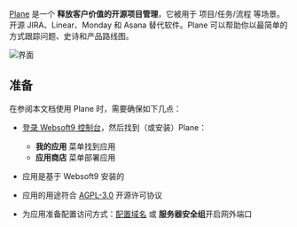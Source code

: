 [Plane](https://plane.so) 是一个 **释放客户价值的开源项目管理**，它被用于 项目/任务/流程  等场景。开源 JIRA、Linear、Monday 和 Asana 替代软件。Plane 可以帮助你以最简单的方式跟踪问题、史诗和产品路线图。


![界面](https://libs.websoft9.com/Websoft9/DocsPicture/zh/plane/plane-gui-websoft9.png)


## 准备

在参阅本文档使用 Plane 时，需要确保如下几点：

- [登录 Websoft9 控制台](./login-console)，然后找到（或安装）Plane：
  - **我的应用** 菜单找到应用 
  - **应用商店** 菜单部署应用

- 应用是基于 Websoft9 安装的


- 应用的用途符合 [AGPL-3.0](https://opensource.org/licenses/AGPL-3.0) 开源许可协议


- 为应用准备配置访问方式：[配置域名](./domain-set) 或 **服务器安全组**开启网外端口